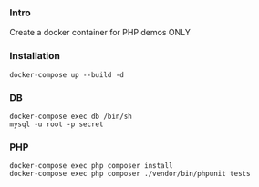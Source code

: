### Intro
Create a docker container for PHP demos ONLY

### Installation
`docker-compose up --build -d`

### DB
```
docker-compose exec db /bin/sh
mysql -u root -p secret
```

### PHP
```
docker-compose exec php composer install
docker-compose exec php composer ./vendor/bin/phpunit tests
```